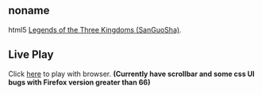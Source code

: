 ## noname
html5 [Legends of the Three Kingdoms (SanGuoSha)](https://en.wikipedia.org/wiki/Legends_of_the_Three_Kingdoms).

## Live Play
Click [here](https://mgsqz.github.io/noname) to play with browser. **(Currently have scrollbar and some css UI bugs with Firefox version greater than 66)**
